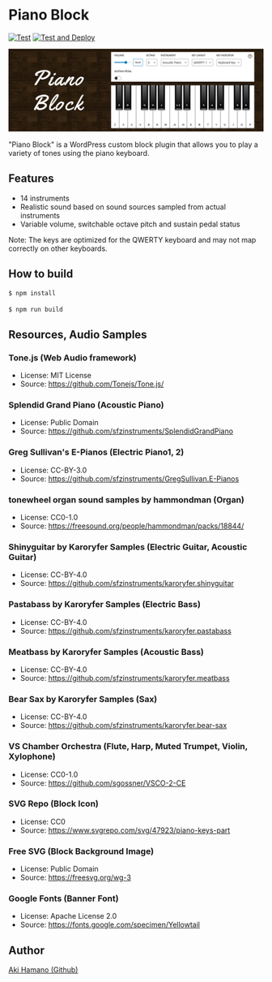 # Piano Block

[![Test](https://github.com/t-hamano/piano-block/actions/workflows/run-test.yml/badge.svg)](https://github.com/t-hamano/piano-block/actions/workflows/run-test.yml)
[![Test and Deploy](https://github.com/t-hamano/piano-block/actions/workflows/run-test-and-deploy.yml/badge.svg)](https://github.com/t-hamano/piano-block/actions/workflows/run-test-and-deploy.yml)

![Piano Block](https://raw.githubusercontent.com/t-hamano/piano-block/main/.wordpress-org/banner-1544x500.png)

"Piano Block" is a WordPress custom block plugin that allows you to play a variety of tones using the piano keyboard.

## Features

- 14 instruments
- Realistic sound based on sound sources sampled from actual instruments
- Variable volume, switchable octave pitch and sustain pedal status

Note: The keys are optimized for the QWERTY keyboard and may not map correctly on other keyboards.

## How to build

```
$ npm install

$ npm run build
```

## Resources, Audio Samples

### Tone.js (Web Audio framework)
* License: MIT License
* Source: https://github.com/Tonejs/Tone.js/

### Splendid Grand Piano (Acoustic Piano)
* License: Public Domain
* Source: https://github.com/sfzinstruments/SplendidGrandPiano

### Greg Sullivan's E-Pianos (Electric Piano1, 2)
* License: CC-BY-3.0
* Source: https://github.com/sfzinstruments/GregSullivan.E-Pianos

### tonewheel organ sound samples by hammondman (Organ)
* License: CC0-1.0
* Source: https://freesound.org/people/hammondman/packs/18844/

### Shinyguitar by Karoryfer Samples (Electric Guitar, Acoustic Guitar)
* License: CC-BY-4.0
* Source: https://github.com/sfzinstruments/karoryfer.shinyguitar

### Pastabass by Karoryfer Samples (Electric Bass)
* License: CC-BY-4.0
* Source: https://github.com/sfzinstruments/karoryfer.pastabass

### Meatbass by Karoryfer Samples (Acoustic Bass)
* License: CC-BY-4.0
* Source: https://github.com/sfzinstruments/karoryfer.meatbass

### Bear Sax by Karoryfer Samples (Sax)
* License: CC-BY-4.0
* Source: https://github.com/sfzinstruments/karoryfer.bear-sax

### VS Chamber Orchestra (Flute, Harp, Muted Trumpet, Violin, Xylophone)
* License: CC0-1.0
* Source: https://github.com/sgossner/VSCO-2-CE

### SVG Repo (Block Icon)
* License: CC0
* Source: https://www.svgrepo.com/svg/47923/piano-keys-part

### Free SVG (Block Background Image)
* License: Public Domain
* Source: https://freesvg.org/wg-3

### Google Fonts (Banner Font)
* License: Apache License 2.0
* Source: https://fonts.google.com/specimen/Yellowtail

## Author

[Aki Hamano (Github)](https://github.com/t-hamano)
